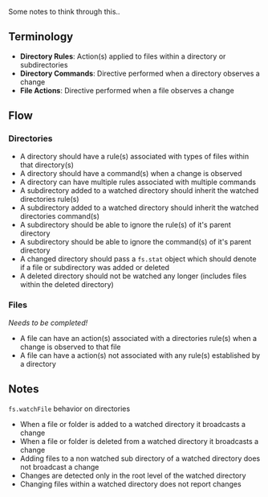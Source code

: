 
Some notes to think through this..

## Terminology

- **Directory Rules**: Action(s) applied to files within a directory or subdirectories
- **Directory Commands**: Directive performed when a directory observes a change
- **File Actions**: Directive performed when a file observes a change


## Flow

### Directories

- A directory should have a rule(s) associated with types of files within that directory(s)
- A directory should have a command(s) when a change is observed
- A directory can have multiple rules associated with multiple commands
- A subdirectory added to a watched directory should inherit the watched directories rule(s)
- A subdirectory added to a watched directory should inherit the watched directories command(s)
- A subdirectory should be able to ignore the rule(s) of it's parent directory
- A subdirectory should be able to ignore the command(s) of it's parent directory
- A changed directory should pass a `fs.stat` object which should denote if a file or subdirectory was added or deleted
- A deleted directory should not be watched any longer (includes files within the deleted directory)


### Files

*Needs to be completed!*

- A file can have an action(s) associated with a directories rule(s) when a change is observed to that file
- A file can have a action(s) not associated with any rule(s) established by a directory


## Notes

`fs.watchFile` behavior on directories

- When a file or folder is added to a watched directory it broadcasts a change
- When a file or folder is deleted from a watched directory it broadcasts a change
- Adding files to a non watched sub directory of a watched directory does not broadcast a change
- Changes are detected only in the root level of the watched directory
- Changing files within a watched directory does not report changes

